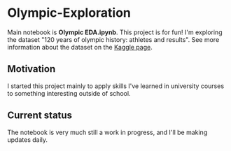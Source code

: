 # Olympic-Exploration

Main notebook is **Olympic EDA.ipynb**. This project is for fun! I'm exploring the dataset "120 years of olympic history: athletes and results".
See more information about the dataset on the [Kaggle page](https://www.kaggle.com/heesoo37/120-years-of-olympic-history-athletes-and-results).

## Motivation

I started this project mainly to apply skills I've learned in university courses to something interesting outside of school. 

## Current status

The notebook is very much still a work in progress, and I'll be making updates daily.
